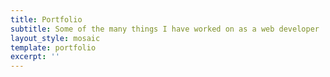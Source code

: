 ```yaml
---
title: Portfolio
subtitle: Some of the many things I have worked on as a web developer
layout_style: mosaic
template: portfolio
excerpt: ''
---
```

